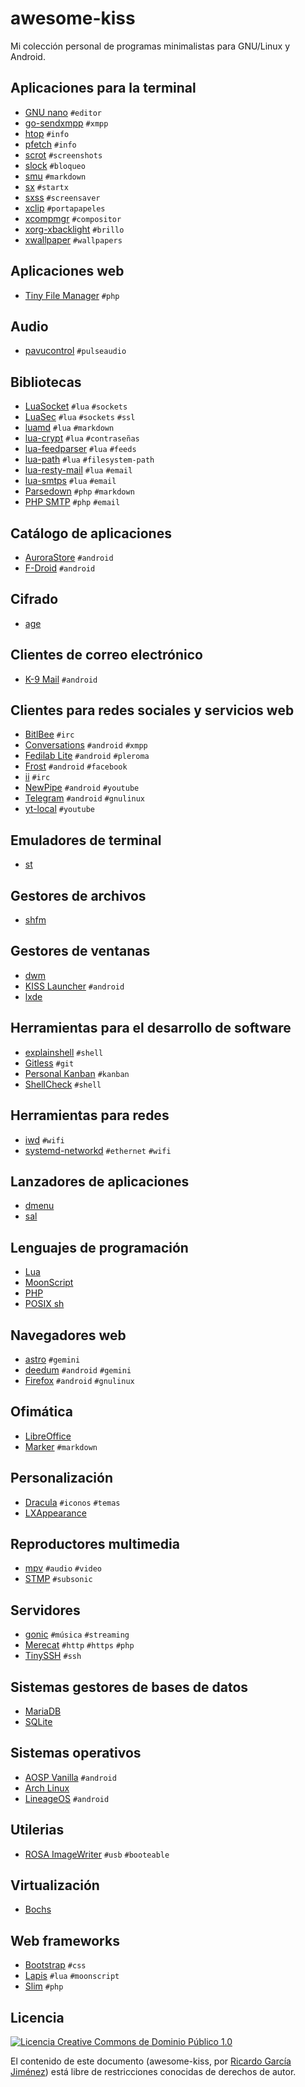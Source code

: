 # awesome-kiss

Mi colección personal de programas minimalistas para GNU/Linux y Android.

## Aplicaciones para la terminal

* [GNU nano](https://www.nano-editor.org/) `#editor`
* [go-sendxmpp](https://salsa.debian.org/mdosch/go-sendxmpp) `#xmpp`
* [htop](https://htop.dev/) `#info`
* [pfetch](https://github.com/dylanaraps/pfetch) `#info`
* [scrot](https://github.com/resurrecting-open-source-projects/scrot) `#screenshots`
* [slock](https://tools.suckless.org/slock/) `#bloqueo`
* [smu](https://github.com/karlb/smu) `#markdown`
* [sx](https://github.com/Earnestly/sx) `#startx`
* [sxss](https://github.com/cemkeylan/sxss) `#screensaver`
* [xclip](https://github.com/astrand/xclip) `#portapapeles`
* [xcompmgr](https://wiki.archlinux.org/title/xcompmgr) `#compositor`
* [xorg-xbacklight](https://wiki.archlinux.org/title/backlight#xbacklight) `#brillo`
* [xwallpaper](https://github.com/stoeckmann/xwallpaper) `#wallpapers`

## Aplicaciones web

* [Tiny File Manager](https://github.com/prasathmani/tinyfilemanager) `#php`

## Audio

* [pavucontrol](https://freedesktop.org/software/pulseaudio/pavucontrol/) `#pulseaudio`

## Bibliotecas

* [LuaSocket](https://github.com/diegonehab/luasocket) `#lua` `#sockets`
* [LuaSec](https://github.com/brunoos/luasec) `#lua` `#sockets` `#ssl`
* [luamd](https://github.com/bakpakin/luamd) `#lua` `#markdown`
* [lua-crypt](https://github.com/jprjr/lua-crypt) `#lua` `#contraseñas`
* [lua-feedparser](https://github.com/slact/lua-feedparser) `#lua` `#feeds`
* [lua-path](https://github.com/moteus/lua-path) `#lua` `#filesystem-path`
* [lua-resty-mail](https://github.com/GUI/lua-resty-mail) `#lua` `#email`
* [lua-smtps](https://github.com/slushpupie/lua-smtps) `#lua` `#email`
* [Parsedown](https://github.com/erusev/parsedown) `#php` `#markdown`
* [PHP SMTP](https://github.com/snipworks/php-smtp) `#php` `#email`

## Catálogo de aplicaciones

* [AuroraStore](https://gitlab.com/AuroraOSS/AuroraStore) `#android`
* [F-Droid](https://f-droid.org/) `#android`

## Cifrado

* [age](https://github.com/FiloSottile/age)

## Clientes de correo electrónico

* [K-9 Mail](https://k9mail.app/) `#android`

## Clientes para redes sociales y servicios web

* [BitlBee](https://www.bitlbee.org/main.php/news.r.html) `#irc`
* [Conversations](https://conversations.im/) `#android` `#xmpp`
* [Fedilab Lite](https://fedilab.app/) `#android` `#pleroma`
* [Frost](https://allanwang.github.io/Frost-for-Facebook/) `#android` `#facebook`
* [ii](https://tools.suckless.org/ii/) `#irc`
* [NewPipe](https://newpipe.net/) `#android` `#youtube`
* [Telegram](https://telegram.org/) `#android` `#gnulinux`
* [yt-local](https://yt-local.ga/) `#youtube`

## Emuladores de terminal

* [st](https://st.suckless.org/)

## Gestores de archivos

* [shfm](https://github.com/dylanaraps/shfm)

## Gestores de ventanas

* [dwm](https://dwm.suckless.org/)
* [KISS Launcher](https://kisslauncher.com/) `#android`
* [lxde](https://www.lxde.org/)

## Herramientas para el desarrollo de software

* [explainshell](https://explainshell.com/) `#shell`
* [Gitless](https://github.com/gitless-vcs/gitless) `#git`
* [Personal Kanban](https://github.com/nishantpainter/personal-kanban) `#kanban`
* [ShellCheck](https://github.com/koalaman/shellcheck) `#shell`

## Herramientas para redes

* [iwd](https://iwd.wiki.kernel.org/) `#wifi`
* [systemd-networkd](https://wiki.archlinux.org/title/systemd-networkd) `#ethernet` `#wifi`

## Lanzadores de aplicaciones

* [dmenu](https://tools.suckless.org/dmenu/)
* [sal](#)

## Lenguajes de programación

* [Lua](https://www.lua.org)
* [MoonScript](https://github.com/leafo/moonscript)
* [PHP](https://www.php.net/)
* [POSIX sh](https://pubs.opengroup.org/onlinepubs/9699919799/utilities/contents.html)

## Navegadores web

* [astro](https://github.com/blmayer/astro) `#gemini`
* [deedum](https://github.com/snoe/deedum) `#android` `#gemini`
* [Firefox](https://www.mozilla.org/es-MX/firefox/new/) `#android` `#gnulinux`

## Ofimática

* [LibreOffice](https://es.libreoffice.org/)
* [Marker](https://fabiocolacio.github.io/Marker/) `#markdown`

## Personalización

* [Dracula](https://draculatheme.com/) `#iconos` `#temas`
* [LXAppearance](https://wiki.lxde.org/en/LXAppearance)

## Reproductores multimedia

* [mpv](https://mpv.io/) `#audio` `#video`
* [STMP](https://github.com/wildeyedskies/stmp) `#subsonic`

## Servidores

* [gonic](https://github.com/sentriz/gonic) `#música` `#streaming`
* [Merecat](https://github.com/troglobit/merecat) `#http` `#https` `#php`
* [TinySSH](https://github.com/janmojzis/tinyssh) `#ssh`

## Sistemas gestores de bases de datos

* [MariaDB](https://mariadb.org/)
* [SQLite](https://www.sqlite.org/index.html)

## Sistemas operativos

* [AOSP Vanilla](https://github.com/phhusson/treble_experimentations) `#android`
* [Arch Linux](https://archlinux.org/)
* [LineageOS](https://sourceforge.net/projects/andyyan-gsi/) `#android`

## Utilerias

* [ROSA ImageWriter](http://wiki.rosalab.ru/en/index.php/ROSA_ImageWriter) `#usb` `#booteable`

## Virtualización

* [Bochs](https://bochs.sourceforge.io/)

## Web frameworks

* [Bootstrap](https://getbootstrap.com/) `#css`
* [Lapis](https://leafo.net/lapis/) `#lua` `#moonscript`
* [Slim](https://www.slimframework.com/) `#php`

## Licencia

[![Licencia Creative Commons de Dominio Público 1.0](http://i.creativecommons.org/p/zero/1.0/88x31.png)](https://creativecommons.org/publicdomain/mark/1.0/deed.es)

El contenido de este documento (awesome-kiss, por [Ricardo García Jiménez](https://github.com/ricardogj08/awesome-kiss)) está libre de restricciones conocidas de derechos de autor.
